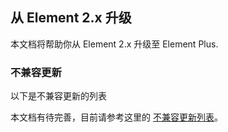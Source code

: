 ## 从 Element 2.x 升级

本文档将帮助你从 Element 2.x 升级至 Element Plus.

### 不兼容更新

以下是不兼容更新的列表

本文档有待完善，目前请参考这里的 [不兼容更新列表](https://github.com/element-plus/element-plus/issues/162)。
